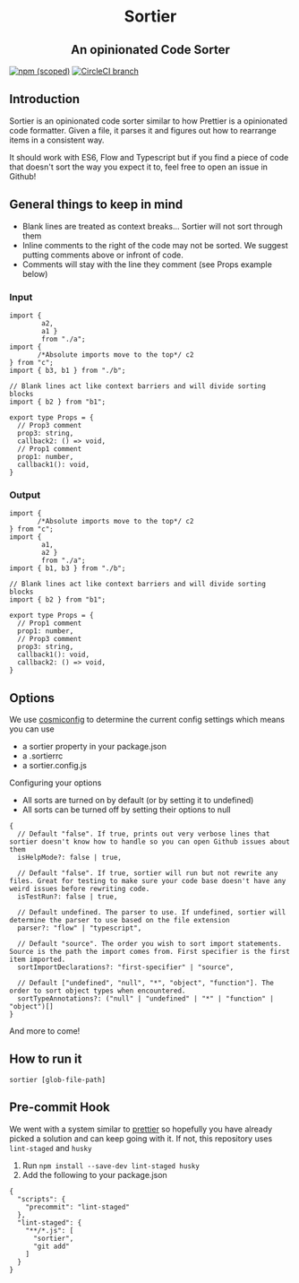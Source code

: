 <h1 align="center">Sortier</h1>
<h2 align="center">An opinionated Code Sorter</h2>

[![npm (scoped)](https://img.shields.io/npm/v/@snowcoders/sortier.svg)](https://www.npmjs.com/package/@snowcoders/sortier) 
[![CircleCI branch](https://img.shields.io/circleci/project/github/snowcoders/sortier.svg)](https://circleci.com/gh/snowcoders/sortier)

## Introduction
Sortier is an opinionated code sorter similar to how Prettier is a opinionated code formatter. Given a file, it parses it and figures out how to rearrange items in a consistent way.

It should work with ES6, Flow and Typescript but if you find a piece of code that doesn't sort the way you expect it to, feel free to open an issue in Github!

## General things to keep in mind
 - Blank lines are treated as context breaks... Sortier will not sort through them
 - Inline comments to the right of the code may not be sorted. We suggest putting comments above or infront of code.
 - Comments will stay with the line they comment (see Props example below)
### Input
```
import { 
        a2, 
        a1 } 
        from "./a";
import { 
       /*Absolute imports move to the top*/ c2
} from "c";
import { b3, b1 } from "./b";

// Blank lines act like context barriers and will divide sorting blocks
import { b2 } from "b1";

export type Props = {
  // Prop3 comment
  prop3: string,
  callback2: () => void,
  // Prop1 comment
  prop1: number,
  callback1(): void,
}
```
### Output
```
import { 
       /*Absolute imports move to the top*/ c2
} from "c";
import { 
        a1, 
        a2 } 
        from "./a";
import { b1, b3 } from "./b";

// Blank lines act like context barriers and will divide sorting blocks
import { b2 } from "b1";

export type Props = {
  // Prop1 comment
  prop1: number,
  // Prop3 comment
  prop3: string,
  callback1(): void,
  callback2: () => void,
}
```

## Options

We use [cosmiconfig](https://www.npmjs.com/package/cosmiconfig) to determine the current config settings which means you can use
 - a sortier property in your package.json
 - a .sortierrc
 - a sortier.config.js

Configuring your options
 - All sorts are turned on by default (or by setting it to undefined)
 - All sorts can be turned off by setting their options to null
```
{
  // Default "false". If true, prints out very verbose lines that sortier doesn't know how to handle so you can open Github issues about them
  isHelpMode?: false | true,

  // Default "false". If true, sortier will run but not rewrite any files. Great for testing to make sure your code base doesn't have any weird issues before rewriting code.
  isTestRun?: false | true,

  // Default undefined. The parser to use. If undefined, sortier will determine the parser to use based on the file extension
  parser?: "flow" | "typescript",

  // Default "source". The order you wish to sort import statements. Source is the path the import comes from. First specifier is the first item imported.
  sortImportDeclarations?: "first-specifier" | "source",

  // Default ["undefined", "null", "*", "object", "function"]. The order to sort object types when encountered.
  sortTypeAnnotations?: ("null" | "undefined" | "*" | "function" | "object")[]
}
```
And more to come!

## How to run it
```
sortier [glob-file-path]
```

## Pre-commit Hook
We went with a system similar to [prettier](https://prettier.io/docs/en/precommit.html) so hopefully you have already picked a solution and can keep going with it. If not, this repository uses `lint-staged` and `husky`

1. Run `npm install --save-dev lint-staged husky`
2. Add the following to your package.json
```
{
  "scripts": {
    "precommit": "lint-staged"
  },
  "lint-staged": {
    "**/*.js": [
      "sortier",
      "git add"
    ]
  }
}
```
